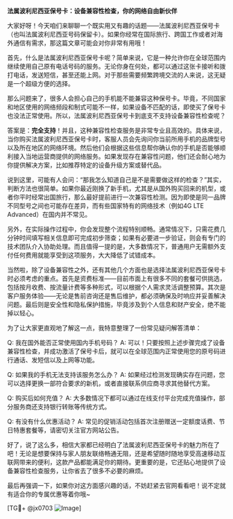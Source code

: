 **法属波利尼西亚保号卡：设备兼容性检查，你的网络自由新伙伴**

大家好呀！今天咱们来聊聊一个既实用又有趣的话题——法属波利尼西亚保号卡（也叫法属波利尼西亚号码保留卡）。如果你经常在国际旅行、跨国工作或者对海外通信有需求，那这篇文章可能会对你非常有用哦！

首先，什么是法属波利尼西亚保号卡呢？简单来说，它是一种允许你在全球范围内继续使用自己原有电话号码的服务。无论你身在何处，都可以通过这张卡接听和拨打电话，发送短信，甚至还能上网。对于那些需要频繁跨境交流的人来说，这无疑是一个超级方便的选择。

那么问题来了，很多人会担心自己的手机能不能兼容这种保号卡。毕竟，不同国家和地区使用的网络频段和制式可能不一样，如果设备不匹配的话，即使买了保号卡也没法正常使用。所以，法属波利尼西亚保号卡到底支不支持设备兼容性检查呢？

答案是：**完全支持**！并且，这种兼容性检查服务是非常专业且高效的。具体来说，当你购买法属波利尼西亚保号卡时，客服人员会先询问你当前所用手机的品牌型号以及所在地区的网络环境。然后他们会根据这些信息帮你确认你的手机是否能够顺利接入当地运营商提供的网络服务。如果发现存在兼容性问题，他们还会耐心地为你提供解决方案，比如推荐特定的设备升级方案或替代品。

说到这里，可能有人会问：“那我怎么知道自己是不是需要做这样的检查？”其实，判断方法也很简单。如果你最近刚换了新手机，尤其是从国外购买回来的机型，或者你平时经常出国旅行，那么最好提前进行一次兼容性检测。因为即使是同一品牌不同型号之间也可能存在差异，而有些国家特有的网络技术（例如4G LTE Advanced）在国内并不常见。

另外，在实际操作过程中，你会发现整个流程特别顺畅。通常情况下，只需花费几分钟时间填写相关信息即可完成初步筛查；如果有必要进一步验证，则会有专门的技术团队介入协助处理。而且值得一提的是，大多数情况下，普通用户无需额外支付任何费用就能享受到这项服务，大大降低了试错成本。

当然啦，除了设备兼容性之外，还有其他几个方面也是选择法属波利尼西亚保号卡时必须考虑的重点。首先是资费标准——目前市面上有很多不同的套餐可供挑选，包括按月收费、按流量计费等多种形式，可以根据个人需求灵活调整预算。其次是客户服务体验——无论是售前咨询还是售后维护，都必须确保及时响应并妥善解决问题。最后则是安全性和隐私保护措施，毕竟涉及到个人信息和财产安全，绝不能掉以轻心。

为了让大家更直观地了解这一点，我特意整理了一份常见疑问解答清单：

Q: 我在国外能否正常使用国内手机号码？
A: 可以！只要按照上述步骤完成了设备兼容性检查，并成功激活了保号卡后，就可以在全球范围内正常使用您的原号码进行通话、发短信以及上网等功能。

Q: 如果我的手机无法支持该服务怎么办？
A: 如果经过检测发现确实存在问题，您可以选择更换一部符合要求的新机，或者直接联系供应商寻求其他替代方案。

Q: 购买后如何充值？
A: 大多数情况下都可以通过在线支付平台完成充值操作，部分服务商还支持银行转账等传统方式。

Q: 有没有什么优惠活动？
A: 常见的促销活动包括首次注册赠送一定额度话费、节日特惠套餐等，请密切关注官方网站公告。

好了，说了这么多，相信大家都已经明白了法属波利尼西亚保号卡的魅力所在了吧！无论是想要保持与家人朋友联络畅通无阻，还是希望随时随地享受高速移动互联网带来的便利，这款产品都能满足你的期待。更重要的是，它还贴心地提供了设备兼容性检查服务，让你省去了很多不必要的麻烦。

最后再强调一下，如果你对这方面感兴趣的话，不妨赶紧去官网看看吧！说不定就有适合你的专属优惠等着你哦~

[TG💪+ @jx0703 ![Image](https://github.com/user-attachments/assets/dbca1d08-cadb-493c-b0ec-ad6f7a83f270)]
